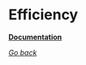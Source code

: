 # Efficiency

**[Documentation](Rodriguez_Lopez_Alejandro_P1_Algoritmica.pdf)**

*[Go back](../../../)*
